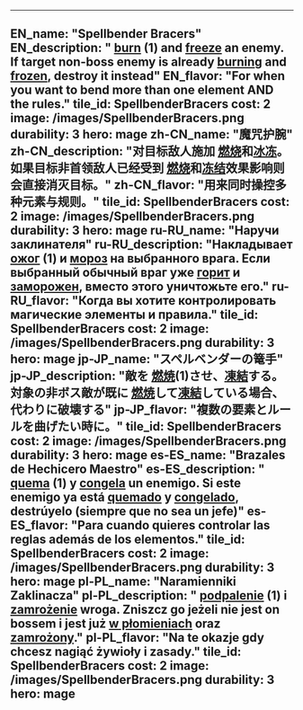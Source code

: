 ---

EN_name: "Spellbender Bracers"
EN_description: " <u>burn</u> (1) and <u>freeze</u> an enemy. If target non-boss enemy is already  <u>burning</u> and <u>frozen</u>, destroy it instead"
EN_flavor: "For when you want to bend more than one element AND the rules."
tile_id: SpellbenderBracers
cost: 2
image: /images/SpellbenderBracers.png
durability: 3
hero: mage
zh-CN_name: "魔咒护腕"
zh-CN_description: "对目标敌人施加 <u>燃烧</u>和<u>冰冻</u>。如果目标非首领敌人已经受到 <u>燃烧</u>和<u>冻结</u>效果影响则会直接消灭目标。"
zh-CN_flavor: "用来同时操控多种元素与规则。"
tile_id: SpellbenderBracers
cost: 2
image: /images/SpellbenderBracers.png
durability: 3
hero: mage
ru-RU_name: "Наручи заклинателя"
ru-RU_description: "Накладывает  <u>ожог</u> (1) и <u>мороз</u> на выбранного врага. Если выбранный обычный враг уже  <u>горит</u> и <u>заморожен</u>, вместо этого уничтожьте его."
ru-RU_flavor: "Когда вы хотите контролировать магические элементы и правила."
tile_id: SpellbenderBracers
cost: 2
image: /images/SpellbenderBracers.png
durability: 3
hero: mage
jp-JP_name: "スペルベンダーの篭手"
jp-JP_description: "敵を <u>燃焼</u>(1)させ、<u>凍結</u>する。対象の非ボス敵が既に <u>燃焼</u>して<u>凍結</u>している場合、代わりに破壊する"
jp-JP_flavor: "複数の要素とルールを曲げたい時に。"
tile_id: SpellbenderBracers
cost: 2
image: /images/SpellbenderBracers.png
durability: 3
hero: mage
es-ES_name: "Brazales de Hechicero Maestro"
es-ES_description: " <u>quema</u> (1) y <u>congela</u> un enemigo. Si este enemigo ya está  <u>quemado</u> y <u>congelado</u>, destrúyelo (siempre que no sea un jefe)"
es-ES_flavor: "Para cuando quieres controlar las reglas además de los elementos."
tile_id: SpellbenderBracers
cost: 2
image: /images/SpellbenderBracers.png
durability: 3
hero: mage
pl-PL_name: "Naramienniki Zaklinacza"
pl-PL_description: " <u>podpalenie</u> (1) i <u>zamrożenie</u> wroga. Zniszcz go jeżeli nie jest on bossem i jest już  <u>w płomieniach</u> oraz <u>zamrożony</u>."
pl-PL_flavor: "Na te okazje gdy chcesz nagiąć żywioły i zasady."
tile_id: SpellbenderBracers
cost: 2
image: /images/SpellbenderBracers.png
durability: 3
hero: mage
---